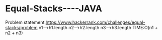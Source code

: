 # Equal-Stacks----JAVA
Problem statement:https://www.hackerrank.com/challenges/equal-stacks/problem
n1-->h1.length
n2-->h2.length
n3-->h3.length
TIME:O(n1 + n2 + n3)

